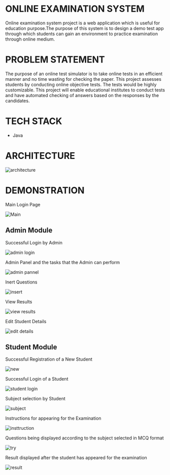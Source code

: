 # ONLINE EXAMINATION SYSTEM
Online examination system project is a web application which is useful for
education purpose.The purpose of this system is to design a demo test app
through which students can gain an environment to practice examination
through online medium.

# PROBLEM STATEMENT
The purpose of an online test simulator is to take online tests in an efficient
manner and no time wasting for checking the paper. This project assesses
students by conducting online objective tests. The tests would be highly
customizable. This project will enable educational institutes to conduct tests and
have automated checking of answers based on the responses by the candidates.

# TECH STACK

* Java

# ARCHITECTURE 

![architecture](https://user-images.githubusercontent.com/78092182/124120062-ec53e900-da90-11eb-9725-f7425b3d6d01.png)


# DEMONSTRATION

Main Login Page 

![Main](https://user-images.githubusercontent.com/78092182/124115481-78fba880-da8b-11eb-9943-3c1b91831344.png)

## Admin Module 

Successful Login by Admin 

![admin login](https://user-images.githubusercontent.com/78092182/124115969-0ccd7480-da8c-11eb-9dfa-d5133bb60e01.png)

Admin Panel and the tasks that the Admin can perform 

![admin pannel](https://user-images.githubusercontent.com/78092182/124116118-36869b80-da8c-11eb-8281-b4a87ff360c0.png)

Inert Questions

![insert](https://user-images.githubusercontent.com/78092182/124116313-73eb2900-da8c-11eb-94f8-0a7a393f15b1.png)

View Results

![view results](https://user-images.githubusercontent.com/78092182/124116559-b6146a80-da8c-11eb-801b-7791844f4e57.png)

Edit Student Details

![edit details](https://user-images.githubusercontent.com/78092182/124116708-e0febe80-da8c-11eb-907a-705d458b3191.png)


## Student Module 

Successful Registration of a New Student 

![new](https://user-images.githubusercontent.com/78092182/124117280-8ca80e80-da8d-11eb-94f3-aee869b4585a.png)

Successful Login of a Student 

![student login](https://user-images.githubusercontent.com/78092182/124117425-c416bb00-da8d-11eb-8da6-0a126e0bee48.png)

Subject selection by Student 

![subject](https://user-images.githubusercontent.com/69091252/124117577-edcfe200-da8d-11eb-85ec-24f529616e49.png)

Instructions for appearing for the Examination 

![insttruction](https://user-images.githubusercontent.com/69091252/124117233-7e59f280-da8d-11eb-9a2b-8f6d1c1c8a48.png)

Questions being displayed according to the subject selected in MCQ format 

![try](https://user-images.githubusercontent.com/69091252/124116986-376bfd00-da8d-11eb-9160-8c0de0178e59.png)

Result displayed after the student has appeared for the examination  

![result](https://user-images.githubusercontent.com/69091252/124117370-b2cdae80-da8d-11eb-97b9-e27f50406670.png)

